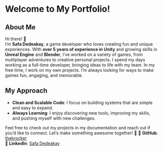 # Welcome to My Portfolio!

## About Me
Hi there! 👋  
I’m **Safa Dedeakay**, a game developer who loves creating fun and unique experiences. With **over 5 years of experience in Unity** and growing skills in **Unreal Engine** and **Blender**, I’ve worked on a variety of games, from multiplayer adventures to creative personal projects.
I spend my days working as a full-time developer, bringing ideas to life with my team. In my free time, I work on my own projects. I’m always looking for ways to make games fun, engaging, and memorable.

## My Approach
- **Clean and Scalable Code**: I focus on building systems that are simple and easy to expand.
- **Always Learning**: I enjoy discovering new tools, improving my skills, and pushing myself with new challenges.

Feel free to check out my projects in my documentation and reach out if you’d like to connect. Let’s make something awesome together! 🚀
🌟 **GitHub**: [thekrocker](https://github.com/thekrocker)  
💼 **LinkedIn**: [Safa Dedeakay](https://www.linkedin.com/in/safadedeakay/)  
